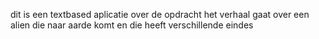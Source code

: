 dit is een textbased aplicatie over de opdracht 
het verhaal gaat over een alien die naar aarde komt en die heeft verschillende eindes 
